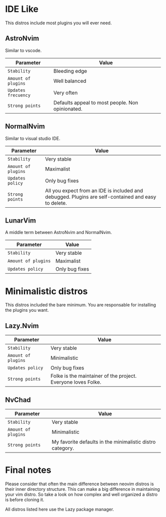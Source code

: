 # IDE Like
This distros include most plugins you will ever need.

## AstroNvim
Similar to vscode.

| Parameter | Value |
|--|--|
| `Stability` | Bleeding edge |
| `Amount of plugins`| Well balanced |
| `Updates frecuency` | Very often |
| `Strong points` | Defaults appeal to most people. Non opinionated.  |

## NormalNvim
Similar to visual studio IDE.

| Parameter | Value |
|--|--|
| `Stability` | Very stable |
| `Amount of plugins` | Maximalist |
| `Updates policy` | Only bug fixes |
| `Strong points` | All you expect from an IDE is included and debugged. Plugins are self-contained and easy to delete. |

## LunarVim
A middle term between AstroNvim and NormalNvim.

| Parameter | Value |
|--|--|
| `Stability` | Very stable |
| `Amount of plugins`| Maximalist |
| `Updates policy` | Only bug fixes |

# Minimalistic distros
This distros included the bare minimum. You are responsable for installing the plugins you want.

## Lazy.Nvim
| Parameter | Value |
|--|--|
| `Stability` | Very stable |
| `Amount of plugins`| Minimalistic |
| `Updates policy` | Only bug fixes |
| `Strong points` | Folke is the maintainer of the project. Everyone loves Folke. |

## NvChad
| Parameter | Value |
|--|--|
| `Stability` | Very stable |
| `Amount of plugins`| Minimalistic |
| `Strong points` | My favorite defaults in the minimalistic distro category. |


# Final notes
Please consider that often the main difference between neovim distros is their inner directory structure. This can make a big difference in maintaining your vim distro. So take a look on how complex and well organized a distro is before cloning it.

All distros listed here use the Lazy package manager.
